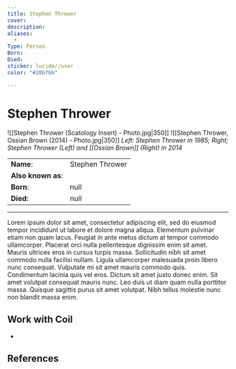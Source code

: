 ```yaml
---
title: Stephen Thrower
cover:
description: 
aliases:
  - 
Type: Person
Born: 
Died: 
sticker: lucide//user
color: "#20bf6b"

---
```


# Stephen Thrower

![[Stephen Thrower (Scatology Insert) - Photo.jpg|350]] ![[Stephen Thrower, Ossian Brown (2014) - Photo.jpg|350]]
*Left: Stephen Thrower in 1985; Right; Stephen Thrower (Left) and [[Ossian Brown]] (Right) in 2014*

|  |  |
| --- | --- |
| **Name**: | Stephen Thrower |
| **Also known as**: |  |
| **Born**: | null |
| **Died:** | null |

---

Lorem ipsum dolor sit amet, consectetur adipiscing elit, sed do eiusmod tempor incididunt ut labore et dolore magna aliqua. Elementum pulvinar etiam non quam lacus. Feugiat in ante metus dictum at tempor commodo ullamcorper. Placerat orci nulla pellentesque dignissim enim sit amet. Mauris ultrices eros in cursus turpis massa. Sollicitudin nibh sit amet commodo nulla facilisi nullam. Ligula ullamcorper malesuada proin libero nunc consequat. Vulputate mi sit amet mauris commodo quis. Condimentum lacinia quis vel eros. Dictum sit amet justo donec enim. Sit amet volutpat consequat mauris nunc. Leo duis ut diam quam nulla porttitor massa. Quisque sagittis purus sit amet volutpat. Nibh tellus molestie nunc non blandit massa enim.

## Work with Coil
- 

## References

